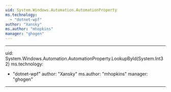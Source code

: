 ```yaml
---
uid: System.Windows.Automation.AutomationProperty
ms.technology: 
  - "dotnet-wpf"
author: "Xansky"
ms.author: "mhopkins"
manager: "ghogen"
---
```


---
uid: System.Windows.Automation.AutomationProperty.LookupById(System.Int32)
ms.technology: 
  - "dotnet-wpf"
author: "Xansky"
ms.author: "mhopkins"
manager: "ghogen"
---
